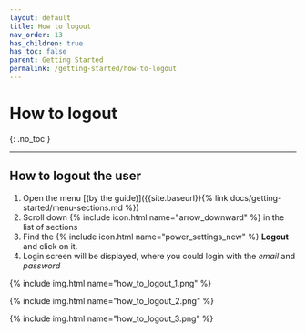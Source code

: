 ```yaml
---
layout: default
title: How to logout
nav_order: 13
has_children: true
has_toc: false
parent: Getting Started
permalink: /getting-started/how-to-logout
---
```


# How to logout
{: .no_toc }

---

## How to logout the user
1. Open the menu [(by the guide)]({{site.baseurl}}{% link docs/getting-started/menu-sections.md %})
2. Scroll down {% include icon.html name="arrow_downward" %} in the list of sections
3. Find the {% include icon.html name="power_settings_new" %} **Logout** and click on it.
4. Login screen will be displayed, where you could login with the _email_ and _password_

{% include img.html name="how_to_logout_1.png" %}

{% include img.html name="how_to_logout_2.png" %}

{% include img.html name="how_to_logout_3.png" %}